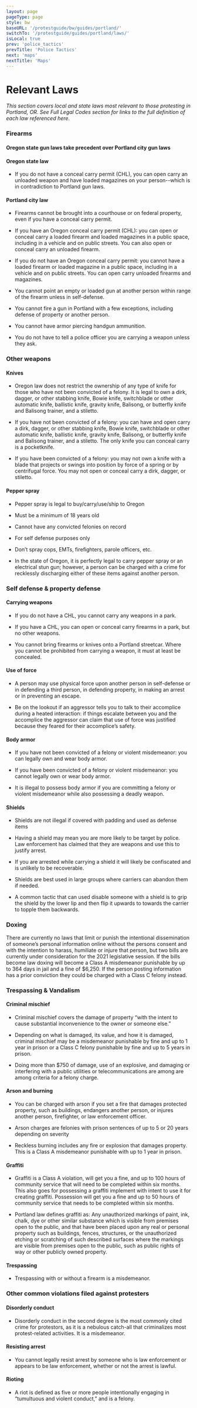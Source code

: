 ```yaml
---
layout: page
pageType: page
style: bw
baseURL: '/protestguide/bw/guides/portland/'
switchTo: '/protestguide/guides/portland/laws/'
isLocal: true
prev: 'police_tactics'
prevTitle: 'Police Tactics'
next: 'maps'
nextTitle: 'Maps'
---
```


# Relevant Laws

_This section covers local and state laws most relevant to those protesting in Portland, OR. See Full Legal Codes section for links to the full definition of each law referenced here._

### Firearms

#### **Oregon state gun laws take precedent over Portland city gun laws**

#### Oregon state law

- If you do not have a conceal carry permit (CHL), you can open carry an unloaded weapon and have loaded magazines on your person--which is in contradiction to Portland gun laws.

#### Portland city law

- Firearms cannot be brought into a courthouse or on federal property, even if you have a conceal carry permit.

- If you have an Oregon conceal carry permit (CHL): you can open or conceal carry a loaded firearm and loaded magazines in a public space, including in a vehicle and on public streets. You can also open or conceal carry an unloaded firearm.

- If you do not have an Oregon conceal carry permit: you cannot have a loaded firearm or loaded magazine in a public space, including in a vehicle and on public streets. You can open carry unloaded firearms and magazines.

- You cannot point an empty or loaded gun at another person within range of the firearm unless in self-defense.

- You cannot fire a gun in Portland with a few exceptions, including defense of property or another person.

- You cannot have armor piercing handgun ammunition.

- You do not have to tell a police officer you are carrying a weapon unless they ask.

### Other weapons

#### Knives

-  Oregon law does not restrict the ownership of any type of knife for those who have not been convicted of a felony. It is legal to own a dirk, dagger, or other stabbing knife, Bowie knife, switchblade or other automatic knife, ballistic knife, gravity knife, Balisong, or butterfly knife and Balisong trainer, and a stiletto.

- If you have not been convicted of a felony: you can have and open carry a dirk, dagger, or other stabbing knife, Bowie knife, switchblade or other automatic knife, ballistic knife, gravity knife, Balisong, or butterfly knife and Balisong trainer, and a stiletto. The only knife you can conceal carry is a pocketknife.

- If you have been convicted of a felony: you may not own a knife with a blade that projects or swings into position by force of a spring or by centrifugal force. You may not open or conceal carry a dirk, dagger, or stiletto. 

#### Pepper spray

- Pepper spray is legal to buy/carry/use/ship to Oregon

- Must be a minimum of 18 years old

- Cannot have any convicted felonies on record

- For self defense purposes only

- Don’t spray cops, EMTs, firefighters, parole officers, etc.

- In the state of Oregon, it is perfectly legal to carry pepper spray or an electrical stun gun; however, a person can be charged with a crime for recklessly discharging either of these items against another person.

### Self defense & property defense

#### Carrying weapons

- If you do not have a CHL, you cannot carry any weapons in a park.

- If you have a CHL, you can open or conceal carry firearms in a park, but no other weapons.

- You cannot bring firearms or knives onto a Portland streetcar. Where you cannot be prohibited from carrying a weapon, it must at least be concealed.

#### Use of force

- A person may use physical force upon another person in self-defense or in defending a third person, in defending property, in making an arrest or in preventing an escape.

- Be on the lookout if an aggressor tells you to talk to their accomplice during a heated interaction: if things escalate between you and the accomplice the aggressor can claim that use of force was justified because they feared for their accomplice’s safety.

#### Body armor

- If you have not been convicted of a felony or violent misdemeanor: you can legally own and wear body armor.

- If you have been convicted of a felony or violent misdemeanor: you cannot legally own or wear body armor.

- It is illegal to possess body armor if you are committing a felony or violent misdemeanor while also possessing a deadly weapon.

#### Shields

- Shields are not illegal if covered with padding and used as defense items

- Having a shield may mean you are more likely to be target by police. Law enforcement has claimed that they are weapons and use this to justify arrest.

- If you are arrested while carrying a shield it will likely be confiscated and is unlikely to be recoverable.

- Shields are best used in large groups where carriers can abandon them if needed.

- A common tactic that can used disable someone with a shield is to grip the shield by the lower lip and then flip it upwards to towards the carrier to topple them backwards.

### Doxing

There are currently no laws that limit or punish the intentional dissemination of someone’s personal information online without the persons consent and with the intention to harass, humiliate or injure that person, but two bills are currently under consideration for the 2021 legislative session. If the bills become law doxing will become a Class A misdemeanor punishable by up to 364 days in jail and a fine of $6,250. If the person posting information has a prior conviction they could be charged with a Class C felony instead.

### Trespassing & Vandalism

#### Criminal mischief

- Criminal mischief covers the damage of property “with the intent to cause substantial inconvenience to the owner or someone else.”

- Depending on what is damaged, its value, and how it is damaged, criminal mischief may be a misdemeanor punishable by fine and up to 1 year in prison or a Class C felony punishable by fine and up to 5 years in prison.

- Doing more than $750 of damage, use of an explosive, and damaging or interfering with a public utilities or telecommunications are among are among criteria for a felony charge.

#### Arson and burning

- You can be charged with arson if you set a fire that damages protected property, such as buildings, endangers another person, or injures another person, firefighter, or law enforcement officer.

- Arson charges are felonies with prison sentences of up to 5 or 20 years depending on severity

- Reckless burning includes any fire or explosion that damages property. This is a Class A misdemeanor punishable with up to 1 year in prison.

#### Graffiti

- Graffiti is a Class A violation, will get you a fine, and up to 100 hours of community service that will need to be completed within six months. This also goes for possessing a graffiti implement with intent to use it for creating graffiti. Possession will get you a fine and up to 50 hours of community service that needs to be completed within six months.

- Portland law defines graffiti as: Any unauthorized markings of paint, ink, chalk, dye or other similar substance which is visible from premises open to the public, and that have been placed upon any real or personal property such as buildings, fences, structures, or the unauthorized etching or scratching of such described surfaces where the markings are visible from premises open to the public, such as public rights of way or other publicly owned property.


#### Trespassing

- Trespassing with or without a firearm is a misdemeanor.

### Other common violations filed against protesters

#### Disorderly conduct

- Disorderly conduct in the second degree is the most commonly cited crime for protestors, as it is a nebulous catch-all that criminalizes most protest-related activities. It is a misdemeanor.

#### Resisting arrest

- You cannot legally resist arrest by someone who is law enforcement or appears to be law enforcement, whether or not the arrest is lawful.

#### Rioting

- A riot is defined as five or more people intentionally engaging in “tumultuous and violent conduct,” and is a felony.